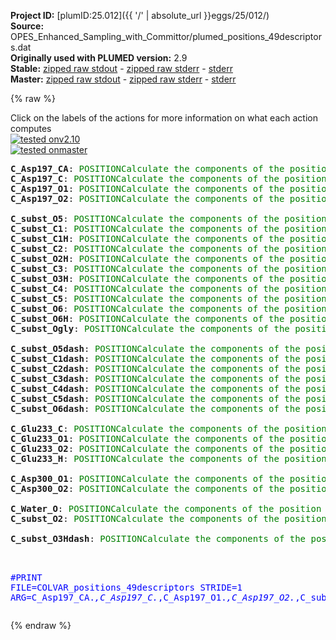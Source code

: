 **Project ID:** [plumID:25.012]({{ '/' | absolute_url }}eggs/25/012/)  
**Source:** OPES_Enhanced_Sampling_with_Committor/plumed_positions_49descriptors.dat  
**Originally used with PLUMED version:** 2.9  
**Stable:** [zipped raw stdout](plumed_positions_49descriptors.dat.plumed.stdout.txt.zip) - [zipped raw stderr](plumed_positions_49descriptors.dat.plumed.stderr.txt.zip) - [stderr](plumed_positions_49descriptors.dat.plumed.stderr)  
**Master:** [zipped raw stdout](plumed_positions_49descriptors.dat.plumed_master.stdout.txt.zip) - [zipped raw stderr](plumed_positions_49descriptors.dat.plumed_master.stderr.txt.zip) - [stderr](plumed_positions_49descriptors.dat.plumed_master.stderr)  

{% raw %}
<div class="plumedpreheader">
<div class="headerInfo" id="value_details_data/OPES_Enhanced_Sampling_with_Committor/plumed_positions_49descriptors.dat"> Click on the labels of the actions for more information on what each action computes </div>
<div class="containerBadge">
<div class="headerBadge"><a href="plumed_positions_49descriptors.dat.plumed.stderr"><img src="https://img.shields.io/badge/v2.10-passing-green.svg" alt="tested onv2.10" /></a></div>
<div class="headerBadge"><a href="plumed_positions_49descriptors.dat.plumed_master.stderr"><img src="https://img.shields.io/badge/master-passing-green.svg" alt="tested onmaster" /></a></div>
</div>
</div>
<pre class="plumedlisting">
<b name="data/OPES_Enhanced_Sampling_with_Committor/plumed_positions_49descriptors.datC_Asp197_CA" onclick='showPath("data/OPES_Enhanced_Sampling_with_Committor/plumed_positions_49descriptors.dat","data/OPES_Enhanced_Sampling_with_Committor/plumed_positions_49descriptors.datC_Asp197_CA","data/OPES_Enhanced_Sampling_with_Committor/plumed_positions_49descriptors.datC_Asp197_CA","brown")'>C_Asp197_CA</b>: <span class="plumedtooltip" style="color:green">POSITION<span class="right">Calculate the components of the position of an atom or atoms. <a href="https://www.plumed.org/doc-master/user-doc/html/POSITION" style="color:green">More details</a><i></i></span></span> <span class="plumedtooltip">ATOM<span class="right">the atom number<i></i></span></span>=3020 <span class="plumedtooltip">SCALED_COMPONENTS<span class="right"> calculate the a, b and c scaled components of the position separately and store them as label<i></i></span></span>     <span style="color:blue" class="comment"># 0</span>
<span style="display:none;" id="data/OPES_Enhanced_Sampling_with_Committor/plumed_positions_49descriptors.datC_Asp197_CA">The POSITION action with label <b>C_Asp197_CA</b> calculates the following quantities:<table  align="center" frame="void" width="95%" cellpadding="5%"><tr><td width="5%"><b> Quantity </b>  </td><td><b> Description </b> </td></tr><tr><td width="5%">C_Asp197_CA.x</td><td>the x-component of the atom position</td></tr><tr><td width="5%">C_Asp197_CA.y</td><td>the y-component of the atom position</td></tr><tr><td width="5%">C_Asp197_CA.z</td><td>the z-component of the atom position</td></tr><tr><td width="5%">C_Asp197_CA.a</td><td>the normalized projection on the first lattice vector of the atom position</td></tr><tr><td width="5%">C_Asp197_CA.b</td><td>the normalized projection on the second lattice vector of the atom position</td></tr><tr><td width="5%">C_Asp197_CA.c</td><td>the normalized projection on the third lattice vector of the atom position</td></tr></table></span><b name="data/OPES_Enhanced_Sampling_with_Committor/plumed_positions_49descriptors.datC_Asp197_C" onclick='showPath("data/OPES_Enhanced_Sampling_with_Committor/plumed_positions_49descriptors.dat","data/OPES_Enhanced_Sampling_with_Committor/plumed_positions_49descriptors.datC_Asp197_C","data/OPES_Enhanced_Sampling_with_Committor/plumed_positions_49descriptors.datC_Asp197_C","brown")'>C_Asp197_C</b>: <span class="plumedtooltip" style="color:green">POSITION<span class="right">Calculate the components of the position of an atom or atoms. <a href="https://www.plumed.org/doc-master/user-doc/html/POSITION" style="color:green">More details</a><i></i></span></span> <span class="plumedtooltip">ATOM<span class="right">the atom number<i></i></span></span>=3025 <span class="plumedtooltip">SCALED_COMPONENTS<span class="right"> calculate the a, b and c scaled components of the position separately and store them as label<i></i></span></span>      <span style="color:blue" class="comment"># 1</span>
<span style="display:none;" id="data/OPES_Enhanced_Sampling_with_Committor/plumed_positions_49descriptors.datC_Asp197_C">The POSITION action with label <b>C_Asp197_C</b> calculates the following quantities:<table  align="center" frame="void" width="95%" cellpadding="5%"><tr><td width="5%"><b> Quantity </b>  </td><td><b> Description </b> </td></tr><tr><td width="5%">C_Asp197_C.x</td><td>the x-component of the atom position</td></tr><tr><td width="5%">C_Asp197_C.y</td><td>the y-component of the atom position</td></tr><tr><td width="5%">C_Asp197_C.z</td><td>the z-component of the atom position</td></tr><tr><td width="5%">C_Asp197_C.a</td><td>the normalized projection on the first lattice vector of the atom position</td></tr><tr><td width="5%">C_Asp197_C.b</td><td>the normalized projection on the second lattice vector of the atom position</td></tr><tr><td width="5%">C_Asp197_C.c</td><td>the normalized projection on the third lattice vector of the atom position</td></tr></table></span><b name="data/OPES_Enhanced_Sampling_with_Committor/plumed_positions_49descriptors.datC_Asp197_O1" onclick='showPath("data/OPES_Enhanced_Sampling_with_Committor/plumed_positions_49descriptors.dat","data/OPES_Enhanced_Sampling_with_Committor/plumed_positions_49descriptors.datC_Asp197_O1","data/OPES_Enhanced_Sampling_with_Committor/plumed_positions_49descriptors.datC_Asp197_O1","brown")'>C_Asp197_O1</b>: <span class="plumedtooltip" style="color:green">POSITION<span class="right">Calculate the components of the position of an atom or atoms. <a href="https://www.plumed.org/doc-master/user-doc/html/POSITION" style="color:green">More details</a><i></i></span></span> <span class="plumedtooltip">ATOM<span class="right">the atom number<i></i></span></span>=3026 <span class="plumedtooltip">SCALED_COMPONENTS<span class="right"> calculate the a, b and c scaled components of the position separately and store them as label<i></i></span></span>     <span style="color:blue" class="comment"># 2</span>
<span style="display:none;" id="data/OPES_Enhanced_Sampling_with_Committor/plumed_positions_49descriptors.datC_Asp197_O1">The POSITION action with label <b>C_Asp197_O1</b> calculates the following quantities:<table  align="center" frame="void" width="95%" cellpadding="5%"><tr><td width="5%"><b> Quantity </b>  </td><td><b> Description </b> </td></tr><tr><td width="5%">C_Asp197_O1.x</td><td>the x-component of the atom position</td></tr><tr><td width="5%">C_Asp197_O1.y</td><td>the y-component of the atom position</td></tr><tr><td width="5%">C_Asp197_O1.z</td><td>the z-component of the atom position</td></tr><tr><td width="5%">C_Asp197_O1.a</td><td>the normalized projection on the first lattice vector of the atom position</td></tr><tr><td width="5%">C_Asp197_O1.b</td><td>the normalized projection on the second lattice vector of the atom position</td></tr><tr><td width="5%">C_Asp197_O1.c</td><td>the normalized projection on the third lattice vector of the atom position</td></tr></table></span><b name="data/OPES_Enhanced_Sampling_with_Committor/plumed_positions_49descriptors.datC_Asp197_O2" onclick='showPath("data/OPES_Enhanced_Sampling_with_Committor/plumed_positions_49descriptors.dat","data/OPES_Enhanced_Sampling_with_Committor/plumed_positions_49descriptors.datC_Asp197_O2","data/OPES_Enhanced_Sampling_with_Committor/plumed_positions_49descriptors.datC_Asp197_O2","brown")'>C_Asp197_O2</b>: <span class="plumedtooltip" style="color:green">POSITION<span class="right">Calculate the components of the position of an atom or atoms. <a href="https://www.plumed.org/doc-master/user-doc/html/POSITION" style="color:green">More details</a><i></i></span></span> <span class="plumedtooltip">ATOM<span class="right">the atom number<i></i></span></span>=3027 <span class="plumedtooltip">SCALED_COMPONENTS<span class="right"> calculate the a, b and c scaled components of the position separately and store them as label<i></i></span></span>     <span style="color:blue" class="comment"># 3</span>
<br/><span style="display:none;" id="data/OPES_Enhanced_Sampling_with_Committor/plumed_positions_49descriptors.datC_Asp197_O2">The POSITION action with label <b>C_Asp197_O2</b> calculates the following quantities:<table  align="center" frame="void" width="95%" cellpadding="5%"><tr><td width="5%"><b> Quantity </b>  </td><td><b> Description </b> </td></tr><tr><td width="5%">C_Asp197_O2.x</td><td>the x-component of the atom position</td></tr><tr><td width="5%">C_Asp197_O2.y</td><td>the y-component of the atom position</td></tr><tr><td width="5%">C_Asp197_O2.z</td><td>the z-component of the atom position</td></tr><tr><td width="5%">C_Asp197_O2.a</td><td>the normalized projection on the first lattice vector of the atom position</td></tr><tr><td width="5%">C_Asp197_O2.b</td><td>the normalized projection on the second lattice vector of the atom position</td></tr><tr><td width="5%">C_Asp197_O2.c</td><td>the normalized projection on the third lattice vector of the atom position</td></tr></table></span><b name="data/OPES_Enhanced_Sampling_with_Committor/plumed_positions_49descriptors.datC_subst_O5" onclick='showPath("data/OPES_Enhanced_Sampling_with_Committor/plumed_positions_49descriptors.dat","data/OPES_Enhanced_Sampling_with_Committor/plumed_positions_49descriptors.datC_subst_O5","data/OPES_Enhanced_Sampling_with_Committor/plumed_positions_49descriptors.datC_subst_O5","brown")'>C_subst_O5</b>: <span class="plumedtooltip" style="color:green">POSITION<span class="right">Calculate the components of the position of an atom or atoms. <a href="https://www.plumed.org/doc-master/user-doc/html/POSITION" style="color:green">More details</a><i></i></span></span> <span class="plumedtooltip">ATOM<span class="right">the atom number<i></i></span></span>=7719 <span class="plumedtooltip">SCALED_COMPONENTS<span class="right"> calculate the a, b and c scaled components of the position separately and store them as label<i></i></span></span>      <span style="color:blue" class="comment"># 4</span>
<span style="display:none;" id="data/OPES_Enhanced_Sampling_with_Committor/plumed_positions_49descriptors.datC_subst_O5">The POSITION action with label <b>C_subst_O5</b> calculates the following quantities:<table  align="center" frame="void" width="95%" cellpadding="5%"><tr><td width="5%"><b> Quantity </b>  </td><td><b> Description </b> </td></tr><tr><td width="5%">C_subst_O5.x</td><td>the x-component of the atom position</td></tr><tr><td width="5%">C_subst_O5.y</td><td>the y-component of the atom position</td></tr><tr><td width="5%">C_subst_O5.z</td><td>the z-component of the atom position</td></tr><tr><td width="5%">C_subst_O5.a</td><td>the normalized projection on the first lattice vector of the atom position</td></tr><tr><td width="5%">C_subst_O5.b</td><td>the normalized projection on the second lattice vector of the atom position</td></tr><tr><td width="5%">C_subst_O5.c</td><td>the normalized projection on the third lattice vector of the atom position</td></tr></table></span><b name="data/OPES_Enhanced_Sampling_with_Committor/plumed_positions_49descriptors.datC_subst_C1" onclick='showPath("data/OPES_Enhanced_Sampling_with_Committor/plumed_positions_49descriptors.dat","data/OPES_Enhanced_Sampling_with_Committor/plumed_positions_49descriptors.datC_subst_C1","data/OPES_Enhanced_Sampling_with_Committor/plumed_positions_49descriptors.datC_subst_C1","brown")'>C_subst_C1</b>: <span class="plumedtooltip" style="color:green">POSITION<span class="right">Calculate the components of the position of an atom or atoms. <a href="https://www.plumed.org/doc-master/user-doc/html/POSITION" style="color:green">More details</a><i></i></span></span> <span class="plumedtooltip">ATOM<span class="right">the atom number<i></i></span></span>=7700 <span class="plumedtooltip">SCALED_COMPONENTS<span class="right"> calculate the a, b and c scaled components of the position separately and store them as label<i></i></span></span>      <span style="color:blue" class="comment"># 5</span>
<span style="display:none;" id="data/OPES_Enhanced_Sampling_with_Committor/plumed_positions_49descriptors.datC_subst_C1">The POSITION action with label <b>C_subst_C1</b> calculates the following quantities:<table  align="center" frame="void" width="95%" cellpadding="5%"><tr><td width="5%"><b> Quantity </b>  </td><td><b> Description </b> </td></tr><tr><td width="5%">C_subst_C1.x</td><td>the x-component of the atom position</td></tr><tr><td width="5%">C_subst_C1.y</td><td>the y-component of the atom position</td></tr><tr><td width="5%">C_subst_C1.z</td><td>the z-component of the atom position</td></tr><tr><td width="5%">C_subst_C1.a</td><td>the normalized projection on the first lattice vector of the atom position</td></tr><tr><td width="5%">C_subst_C1.b</td><td>the normalized projection on the second lattice vector of the atom position</td></tr><tr><td width="5%">C_subst_C1.c</td><td>the normalized projection on the third lattice vector of the atom position</td></tr></table></span><b name="data/OPES_Enhanced_Sampling_with_Committor/plumed_positions_49descriptors.datC_subst_C1H" onclick='showPath("data/OPES_Enhanced_Sampling_with_Committor/plumed_positions_49descriptors.dat","data/OPES_Enhanced_Sampling_with_Committor/plumed_positions_49descriptors.datC_subst_C1H","data/OPES_Enhanced_Sampling_with_Committor/plumed_positions_49descriptors.datC_subst_C1H","brown")'>C_subst_C1H</b>: <span class="plumedtooltip" style="color:green">POSITION<span class="right">Calculate the components of the position of an atom or atoms. <a href="https://www.plumed.org/doc-master/user-doc/html/POSITION" style="color:green">More details</a><i></i></span></span> <span class="plumedtooltip">ATOM<span class="right">the atom number<i></i></span></span>=7701 <span class="plumedtooltip">SCALED_COMPONENTS<span class="right"> calculate the a, b and c scaled components of the position separately and store them as label<i></i></span></span>     <span style="color:blue" class="comment"># 6</span>
<span style="display:none;" id="data/OPES_Enhanced_Sampling_with_Committor/plumed_positions_49descriptors.datC_subst_C1H">The POSITION action with label <b>C_subst_C1H</b> calculates the following quantities:<table  align="center" frame="void" width="95%" cellpadding="5%"><tr><td width="5%"><b> Quantity </b>  </td><td><b> Description </b> </td></tr><tr><td width="5%">C_subst_C1H.x</td><td>the x-component of the atom position</td></tr><tr><td width="5%">C_subst_C1H.y</td><td>the y-component of the atom position</td></tr><tr><td width="5%">C_subst_C1H.z</td><td>the z-component of the atom position</td></tr><tr><td width="5%">C_subst_C1H.a</td><td>the normalized projection on the first lattice vector of the atom position</td></tr><tr><td width="5%">C_subst_C1H.b</td><td>the normalized projection on the second lattice vector of the atom position</td></tr><tr><td width="5%">C_subst_C1H.c</td><td>the normalized projection on the third lattice vector of the atom position</td></tr></table></span><b name="data/OPES_Enhanced_Sampling_with_Committor/plumed_positions_49descriptors.datC_subst_C2" onclick='showPath("data/OPES_Enhanced_Sampling_with_Committor/plumed_positions_49descriptors.dat","data/OPES_Enhanced_Sampling_with_Committor/plumed_positions_49descriptors.datC_subst_C2","data/OPES_Enhanced_Sampling_with_Committor/plumed_positions_49descriptors.datC_subst_C2","brown")'>C_subst_C2</b>: <span class="plumedtooltip" style="color:green">POSITION<span class="right">Calculate the components of the position of an atom or atoms. <a href="https://www.plumed.org/doc-master/user-doc/html/POSITION" style="color:green">More details</a><i></i></span></span> <span class="plumedtooltip">ATOM<span class="right">the atom number<i></i></span></span>=7702 <span class="plumedtooltip">SCALED_COMPONENTS<span class="right"> calculate the a, b and c scaled components of the position separately and store them as label<i></i></span></span>      <span style="color:blue" class="comment"># 7</span>
<span style="display:none;" id="data/OPES_Enhanced_Sampling_with_Committor/plumed_positions_49descriptors.datC_subst_C2">The POSITION action with label <b>C_subst_C2</b> calculates the following quantities:<table  align="center" frame="void" width="95%" cellpadding="5%"><tr><td width="5%"><b> Quantity </b>  </td><td><b> Description </b> </td></tr><tr><td width="5%">C_subst_C2.x</td><td>the x-component of the atom position</td></tr><tr><td width="5%">C_subst_C2.y</td><td>the y-component of the atom position</td></tr><tr><td width="5%">C_subst_C2.z</td><td>the z-component of the atom position</td></tr><tr><td width="5%">C_subst_C2.a</td><td>the normalized projection on the first lattice vector of the atom position</td></tr><tr><td width="5%">C_subst_C2.b</td><td>the normalized projection on the second lattice vector of the atom position</td></tr><tr><td width="5%">C_subst_C2.c</td><td>the normalized projection on the third lattice vector of the atom position</td></tr></table></span><b name="data/OPES_Enhanced_Sampling_with_Committor/plumed_positions_49descriptors.datC_subst_O2H" onclick='showPath("data/OPES_Enhanced_Sampling_with_Committor/plumed_positions_49descriptors.dat","data/OPES_Enhanced_Sampling_with_Committor/plumed_positions_49descriptors.datC_subst_O2H","data/OPES_Enhanced_Sampling_with_Committor/plumed_positions_49descriptors.datC_subst_O2H","brown")'>C_subst_O2H</b>: <span class="plumedtooltip" style="color:green">POSITION<span class="right">Calculate the components of the position of an atom or atoms. <a href="https://www.plumed.org/doc-master/user-doc/html/POSITION" style="color:green">More details</a><i></i></span></span> <span class="plumedtooltip">ATOM<span class="right">the atom number<i></i></span></span>=7705 <span class="plumedtooltip">SCALED_COMPONENTS<span class="right"> calculate the a, b and c scaled components of the position separately and store them as label<i></i></span></span>     <span style="color:blue" class="comment"># 8</span>
<span style="display:none;" id="data/OPES_Enhanced_Sampling_with_Committor/plumed_positions_49descriptors.datC_subst_O2H">The POSITION action with label <b>C_subst_O2H</b> calculates the following quantities:<table  align="center" frame="void" width="95%" cellpadding="5%"><tr><td width="5%"><b> Quantity </b>  </td><td><b> Description </b> </td></tr><tr><td width="5%">C_subst_O2H.x</td><td>the x-component of the atom position</td></tr><tr><td width="5%">C_subst_O2H.y</td><td>the y-component of the atom position</td></tr><tr><td width="5%">C_subst_O2H.z</td><td>the z-component of the atom position</td></tr><tr><td width="5%">C_subst_O2H.a</td><td>the normalized projection on the first lattice vector of the atom position</td></tr><tr><td width="5%">C_subst_O2H.b</td><td>the normalized projection on the second lattice vector of the atom position</td></tr><tr><td width="5%">C_subst_O2H.c</td><td>the normalized projection on the third lattice vector of the atom position</td></tr></table></span><b name="data/OPES_Enhanced_Sampling_with_Committor/plumed_positions_49descriptors.datC_subst_C3" onclick='showPath("data/OPES_Enhanced_Sampling_with_Committor/plumed_positions_49descriptors.dat","data/OPES_Enhanced_Sampling_with_Committor/plumed_positions_49descriptors.datC_subst_C3","data/OPES_Enhanced_Sampling_with_Committor/plumed_positions_49descriptors.datC_subst_C3","brown")'>C_subst_C3</b>: <span class="plumedtooltip" style="color:green">POSITION<span class="right">Calculate the components of the position of an atom or atoms. <a href="https://www.plumed.org/doc-master/user-doc/html/POSITION" style="color:green">More details</a><i></i></span></span> <span class="plumedtooltip">ATOM<span class="right">the atom number<i></i></span></span>=7706 <span class="plumedtooltip">SCALED_COMPONENTS<span class="right"> calculate the a, b and c scaled components of the position separately and store them as label<i></i></span></span>      <span style="color:blue" class="comment"># 9</span>
<span style="display:none;" id="data/OPES_Enhanced_Sampling_with_Committor/plumed_positions_49descriptors.datC_subst_C3">The POSITION action with label <b>C_subst_C3</b> calculates the following quantities:<table  align="center" frame="void" width="95%" cellpadding="5%"><tr><td width="5%"><b> Quantity </b>  </td><td><b> Description </b> </td></tr><tr><td width="5%">C_subst_C3.x</td><td>the x-component of the atom position</td></tr><tr><td width="5%">C_subst_C3.y</td><td>the y-component of the atom position</td></tr><tr><td width="5%">C_subst_C3.z</td><td>the z-component of the atom position</td></tr><tr><td width="5%">C_subst_C3.a</td><td>the normalized projection on the first lattice vector of the atom position</td></tr><tr><td width="5%">C_subst_C3.b</td><td>the normalized projection on the second lattice vector of the atom position</td></tr><tr><td width="5%">C_subst_C3.c</td><td>the normalized projection on the third lattice vector of the atom position</td></tr></table></span><b name="data/OPES_Enhanced_Sampling_with_Committor/plumed_positions_49descriptors.datC_subst_O3H" onclick='showPath("data/OPES_Enhanced_Sampling_with_Committor/plumed_positions_49descriptors.dat","data/OPES_Enhanced_Sampling_with_Committor/plumed_positions_49descriptors.datC_subst_O3H","data/OPES_Enhanced_Sampling_with_Committor/plumed_positions_49descriptors.datC_subst_O3H","brown")'>C_subst_O3H</b>: <span class="plumedtooltip" style="color:green">POSITION<span class="right">Calculate the components of the position of an atom or atoms. <a href="https://www.plumed.org/doc-master/user-doc/html/POSITION" style="color:green">More details</a><i></i></span></span> <span class="plumedtooltip">ATOM<span class="right">the atom number<i></i></span></span>=7709 <span class="plumedtooltip">SCALED_COMPONENTS<span class="right"> calculate the a, b and c scaled components of the position separately and store them as label<i></i></span></span>     <span style="color:blue" class="comment"># 10</span>
<span style="display:none;" id="data/OPES_Enhanced_Sampling_with_Committor/plumed_positions_49descriptors.datC_subst_O3H">The POSITION action with label <b>C_subst_O3H</b> calculates the following quantities:<table  align="center" frame="void" width="95%" cellpadding="5%"><tr><td width="5%"><b> Quantity </b>  </td><td><b> Description </b> </td></tr><tr><td width="5%">C_subst_O3H.x</td><td>the x-component of the atom position</td></tr><tr><td width="5%">C_subst_O3H.y</td><td>the y-component of the atom position</td></tr><tr><td width="5%">C_subst_O3H.z</td><td>the z-component of the atom position</td></tr><tr><td width="5%">C_subst_O3H.a</td><td>the normalized projection on the first lattice vector of the atom position</td></tr><tr><td width="5%">C_subst_O3H.b</td><td>the normalized projection on the second lattice vector of the atom position</td></tr><tr><td width="5%">C_subst_O3H.c</td><td>the normalized projection on the third lattice vector of the atom position</td></tr></table></span><b name="data/OPES_Enhanced_Sampling_with_Committor/plumed_positions_49descriptors.datC_subst_C4" onclick='showPath("data/OPES_Enhanced_Sampling_with_Committor/plumed_positions_49descriptors.dat","data/OPES_Enhanced_Sampling_with_Committor/plumed_positions_49descriptors.datC_subst_C4","data/OPES_Enhanced_Sampling_with_Committor/plumed_positions_49descriptors.datC_subst_C4","brown")'>C_subst_C4</b>: <span class="plumedtooltip" style="color:green">POSITION<span class="right">Calculate the components of the position of an atom or atoms. <a href="https://www.plumed.org/doc-master/user-doc/html/POSITION" style="color:green">More details</a><i></i></span></span> <span class="plumedtooltip">ATOM<span class="right">the atom number<i></i></span></span>=7710 <span class="plumedtooltip">SCALED_COMPONENTS<span class="right"> calculate the a, b and c scaled components of the position separately and store them as label<i></i></span></span>      <span style="color:blue" class="comment"># 11</span>
<span style="display:none;" id="data/OPES_Enhanced_Sampling_with_Committor/plumed_positions_49descriptors.datC_subst_C4">The POSITION action with label <b>C_subst_C4</b> calculates the following quantities:<table  align="center" frame="void" width="95%" cellpadding="5%"><tr><td width="5%"><b> Quantity </b>  </td><td><b> Description </b> </td></tr><tr><td width="5%">C_subst_C4.x</td><td>the x-component of the atom position</td></tr><tr><td width="5%">C_subst_C4.y</td><td>the y-component of the atom position</td></tr><tr><td width="5%">C_subst_C4.z</td><td>the z-component of the atom position</td></tr><tr><td width="5%">C_subst_C4.a</td><td>the normalized projection on the first lattice vector of the atom position</td></tr><tr><td width="5%">C_subst_C4.b</td><td>the normalized projection on the second lattice vector of the atom position</td></tr><tr><td width="5%">C_subst_C4.c</td><td>the normalized projection on the third lattice vector of the atom position</td></tr></table></span><b name="data/OPES_Enhanced_Sampling_with_Committor/plumed_positions_49descriptors.datC_subst_C5" onclick='showPath("data/OPES_Enhanced_Sampling_with_Committor/plumed_positions_49descriptors.dat","data/OPES_Enhanced_Sampling_with_Committor/plumed_positions_49descriptors.datC_subst_C5","data/OPES_Enhanced_Sampling_with_Committor/plumed_positions_49descriptors.datC_subst_C5","brown")'>C_subst_C5</b>: <span class="plumedtooltip" style="color:green">POSITION<span class="right">Calculate the components of the position of an atom or atoms. <a href="https://www.plumed.org/doc-master/user-doc/html/POSITION" style="color:green">More details</a><i></i></span></span> <span class="plumedtooltip">ATOM<span class="right">the atom number<i></i></span></span>=7712 <span class="plumedtooltip">SCALED_COMPONENTS<span class="right"> calculate the a, b and c scaled components of the position separately and store them as label<i></i></span></span>      <span style="color:blue" class="comment"># 12</span>
<span style="display:none;" id="data/OPES_Enhanced_Sampling_with_Committor/plumed_positions_49descriptors.datC_subst_C5">The POSITION action with label <b>C_subst_C5</b> calculates the following quantities:<table  align="center" frame="void" width="95%" cellpadding="5%"><tr><td width="5%"><b> Quantity </b>  </td><td><b> Description </b> </td></tr><tr><td width="5%">C_subst_C5.x</td><td>the x-component of the atom position</td></tr><tr><td width="5%">C_subst_C5.y</td><td>the y-component of the atom position</td></tr><tr><td width="5%">C_subst_C5.z</td><td>the z-component of the atom position</td></tr><tr><td width="5%">C_subst_C5.a</td><td>the normalized projection on the first lattice vector of the atom position</td></tr><tr><td width="5%">C_subst_C5.b</td><td>the normalized projection on the second lattice vector of the atom position</td></tr><tr><td width="5%">C_subst_C5.c</td><td>the normalized projection on the third lattice vector of the atom position</td></tr></table></span><b name="data/OPES_Enhanced_Sampling_with_Committor/plumed_positions_49descriptors.datC_subst_O6" onclick='showPath("data/OPES_Enhanced_Sampling_with_Committor/plumed_positions_49descriptors.dat","data/OPES_Enhanced_Sampling_with_Committor/plumed_positions_49descriptors.datC_subst_O6","data/OPES_Enhanced_Sampling_with_Committor/plumed_positions_49descriptors.datC_subst_O6","brown")'>C_subst_O6</b>: <span class="plumedtooltip" style="color:green">POSITION<span class="right">Calculate the components of the position of an atom or atoms. <a href="https://www.plumed.org/doc-master/user-doc/html/POSITION" style="color:green">More details</a><i></i></span></span> <span class="plumedtooltip">ATOM<span class="right">the atom number<i></i></span></span>=7717 <span class="plumedtooltip">SCALED_COMPONENTS<span class="right"> calculate the a, b and c scaled components of the position separately and store them as label<i></i></span></span>      <span style="color:blue" class="comment"># 13</span>
<span style="display:none;" id="data/OPES_Enhanced_Sampling_with_Committor/plumed_positions_49descriptors.datC_subst_O6">The POSITION action with label <b>C_subst_O6</b> calculates the following quantities:<table  align="center" frame="void" width="95%" cellpadding="5%"><tr><td width="5%"><b> Quantity </b>  </td><td><b> Description </b> </td></tr><tr><td width="5%">C_subst_O6.x</td><td>the x-component of the atom position</td></tr><tr><td width="5%">C_subst_O6.y</td><td>the y-component of the atom position</td></tr><tr><td width="5%">C_subst_O6.z</td><td>the z-component of the atom position</td></tr><tr><td width="5%">C_subst_O6.a</td><td>the normalized projection on the first lattice vector of the atom position</td></tr><tr><td width="5%">C_subst_O6.b</td><td>the normalized projection on the second lattice vector of the atom position</td></tr><tr><td width="5%">C_subst_O6.c</td><td>the normalized projection on the third lattice vector of the atom position</td></tr></table></span><b name="data/OPES_Enhanced_Sampling_with_Committor/plumed_positions_49descriptors.datC_subst_O6H" onclick='showPath("data/OPES_Enhanced_Sampling_with_Committor/plumed_positions_49descriptors.dat","data/OPES_Enhanced_Sampling_with_Committor/plumed_positions_49descriptors.datC_subst_O6H","data/OPES_Enhanced_Sampling_with_Committor/plumed_positions_49descriptors.datC_subst_O6H","brown")'>C_subst_O6H</b>: <span class="plumedtooltip" style="color:green">POSITION<span class="right">Calculate the components of the position of an atom or atoms. <a href="https://www.plumed.org/doc-master/user-doc/html/POSITION" style="color:green">More details</a><i></i></span></span> <span class="plumedtooltip">ATOM<span class="right">the atom number<i></i></span></span>=7718 <span class="plumedtooltip">SCALED_COMPONENTS<span class="right"> calculate the a, b and c scaled components of the position separately and store them as label<i></i></span></span>     <span style="color:blue" class="comment"># 14</span>
<span style="display:none;" id="data/OPES_Enhanced_Sampling_with_Committor/plumed_positions_49descriptors.datC_subst_O6H">The POSITION action with label <b>C_subst_O6H</b> calculates the following quantities:<table  align="center" frame="void" width="95%" cellpadding="5%"><tr><td width="5%"><b> Quantity </b>  </td><td><b> Description </b> </td></tr><tr><td width="5%">C_subst_O6H.x</td><td>the x-component of the atom position</td></tr><tr><td width="5%">C_subst_O6H.y</td><td>the y-component of the atom position</td></tr><tr><td width="5%">C_subst_O6H.z</td><td>the z-component of the atom position</td></tr><tr><td width="5%">C_subst_O6H.a</td><td>the normalized projection on the first lattice vector of the atom position</td></tr><tr><td width="5%">C_subst_O6H.b</td><td>the normalized projection on the second lattice vector of the atom position</td></tr><tr><td width="5%">C_subst_O6H.c</td><td>the normalized projection on the third lattice vector of the atom position</td></tr></table></span><b name="data/OPES_Enhanced_Sampling_with_Committor/plumed_positions_49descriptors.datC_subst_Ogly" onclick='showPath("data/OPES_Enhanced_Sampling_with_Committor/plumed_positions_49descriptors.dat","data/OPES_Enhanced_Sampling_with_Committor/plumed_positions_49descriptors.datC_subst_Ogly","data/OPES_Enhanced_Sampling_with_Committor/plumed_positions_49descriptors.datC_subst_Ogly","brown")'>C_subst_Ogly</b>: <span class="plumedtooltip" style="color:green">POSITION<span class="right">Calculate the components of the position of an atom or atoms. <a href="https://www.plumed.org/doc-master/user-doc/html/POSITION" style="color:green">More details</a><i></i></span></span> <span class="plumedtooltip">ATOM<span class="right">the atom number<i></i></span></span>=7699 <span class="plumedtooltip">SCALED_COMPONENTS<span class="right"> calculate the a, b and c scaled components of the position separately and store them as label<i></i></span></span>    <span style="color:blue" class="comment"># 15</span>
<br/><span style="display:none;" id="data/OPES_Enhanced_Sampling_with_Committor/plumed_positions_49descriptors.datC_subst_Ogly">The POSITION action with label <b>C_subst_Ogly</b> calculates the following quantities:<table  align="center" frame="void" width="95%" cellpadding="5%"><tr><td width="5%"><b> Quantity </b>  </td><td><b> Description </b> </td></tr><tr><td width="5%">C_subst_Ogly.x</td><td>the x-component of the atom position</td></tr><tr><td width="5%">C_subst_Ogly.y</td><td>the y-component of the atom position</td></tr><tr><td width="5%">C_subst_Ogly.z</td><td>the z-component of the atom position</td></tr><tr><td width="5%">C_subst_Ogly.a</td><td>the normalized projection on the first lattice vector of the atom position</td></tr><tr><td width="5%">C_subst_Ogly.b</td><td>the normalized projection on the second lattice vector of the atom position</td></tr><tr><td width="5%">C_subst_Ogly.c</td><td>the normalized projection on the third lattice vector of the atom position</td></tr></table></span><b name="data/OPES_Enhanced_Sampling_with_Committor/plumed_positions_49descriptors.datC_subst_O5dash" onclick='showPath("data/OPES_Enhanced_Sampling_with_Committor/plumed_positions_49descriptors.dat","data/OPES_Enhanced_Sampling_with_Committor/plumed_positions_49descriptors.datC_subst_O5dash","data/OPES_Enhanced_Sampling_with_Committor/plumed_positions_49descriptors.datC_subst_O5dash","brown")'>C_subst_O5dash</b>: <span class="plumedtooltip" style="color:green">POSITION<span class="right">Calculate the components of the position of an atom or atoms. <a href="https://www.plumed.org/doc-master/user-doc/html/POSITION" style="color:green">More details</a><i></i></span></span> <span class="plumedtooltip">ATOM<span class="right">the atom number<i></i></span></span>=7698 <span class="plumedtooltip">SCALED_COMPONENTS<span class="right"> calculate the a, b and c scaled components of the position separately and store them as label<i></i></span></span>  <span style="color:blue" class="comment"># 16</span>
<span style="display:none;" id="data/OPES_Enhanced_Sampling_with_Committor/plumed_positions_49descriptors.datC_subst_O5dash">The POSITION action with label <b>C_subst_O5dash</b> calculates the following quantities:<table  align="center" frame="void" width="95%" cellpadding="5%"><tr><td width="5%"><b> Quantity </b>  </td><td><b> Description </b> </td></tr><tr><td width="5%">C_subst_O5dash.x</td><td>the x-component of the atom position</td></tr><tr><td width="5%">C_subst_O5dash.y</td><td>the y-component of the atom position</td></tr><tr><td width="5%">C_subst_O5dash.z</td><td>the z-component of the atom position</td></tr><tr><td width="5%">C_subst_O5dash.a</td><td>the normalized projection on the first lattice vector of the atom position</td></tr><tr><td width="5%">C_subst_O5dash.b</td><td>the normalized projection on the second lattice vector of the atom position</td></tr><tr><td width="5%">C_subst_O5dash.c</td><td>the normalized projection on the third lattice vector of the atom position</td></tr></table></span><b name="data/OPES_Enhanced_Sampling_with_Committor/plumed_positions_49descriptors.datC_subst_C1dash" onclick='showPath("data/OPES_Enhanced_Sampling_with_Committor/plumed_positions_49descriptors.dat","data/OPES_Enhanced_Sampling_with_Committor/plumed_positions_49descriptors.datC_subst_C1dash","data/OPES_Enhanced_Sampling_with_Committor/plumed_positions_49descriptors.datC_subst_C1dash","brown")'>C_subst_C1dash</b>: <span class="plumedtooltip" style="color:green">POSITION<span class="right">Calculate the components of the position of an atom or atoms. <a href="https://www.plumed.org/doc-master/user-doc/html/POSITION" style="color:green">More details</a><i></i></span></span> <span class="plumedtooltip">ATOM<span class="right">the atom number<i></i></span></span>=7679 <span class="plumedtooltip">SCALED_COMPONENTS<span class="right"> calculate the a, b and c scaled components of the position separately and store them as label<i></i></span></span>  <span style="color:blue" class="comment"># 17</span>
<span style="display:none;" id="data/OPES_Enhanced_Sampling_with_Committor/plumed_positions_49descriptors.datC_subst_C1dash">The POSITION action with label <b>C_subst_C1dash</b> calculates the following quantities:<table  align="center" frame="void" width="95%" cellpadding="5%"><tr><td width="5%"><b> Quantity </b>  </td><td><b> Description </b> </td></tr><tr><td width="5%">C_subst_C1dash.x</td><td>the x-component of the atom position</td></tr><tr><td width="5%">C_subst_C1dash.y</td><td>the y-component of the atom position</td></tr><tr><td width="5%">C_subst_C1dash.z</td><td>the z-component of the atom position</td></tr><tr><td width="5%">C_subst_C1dash.a</td><td>the normalized projection on the first lattice vector of the atom position</td></tr><tr><td width="5%">C_subst_C1dash.b</td><td>the normalized projection on the second lattice vector of the atom position</td></tr><tr><td width="5%">C_subst_C1dash.c</td><td>the normalized projection on the third lattice vector of the atom position</td></tr></table></span><b name="data/OPES_Enhanced_Sampling_with_Committor/plumed_positions_49descriptors.datC_subst_C2dash" onclick='showPath("data/OPES_Enhanced_Sampling_with_Committor/plumed_positions_49descriptors.dat","data/OPES_Enhanced_Sampling_with_Committor/plumed_positions_49descriptors.datC_subst_C2dash","data/OPES_Enhanced_Sampling_with_Committor/plumed_positions_49descriptors.datC_subst_C2dash","brown")'>C_subst_C2dash</b>: <span class="plumedtooltip" style="color:green">POSITION<span class="right">Calculate the components of the position of an atom or atoms. <a href="https://www.plumed.org/doc-master/user-doc/html/POSITION" style="color:green">More details</a><i></i></span></span> <span class="plumedtooltip">ATOM<span class="right">the atom number<i></i></span></span>=7681 <span class="plumedtooltip">SCALED_COMPONENTS<span class="right"> calculate the a, b and c scaled components of the position separately and store them as label<i></i></span></span>  <span style="color:blue" class="comment"># 18</span>
<span style="display:none;" id="data/OPES_Enhanced_Sampling_with_Committor/plumed_positions_49descriptors.datC_subst_C2dash">The POSITION action with label <b>C_subst_C2dash</b> calculates the following quantities:<table  align="center" frame="void" width="95%" cellpadding="5%"><tr><td width="5%"><b> Quantity </b>  </td><td><b> Description </b> </td></tr><tr><td width="5%">C_subst_C2dash.x</td><td>the x-component of the atom position</td></tr><tr><td width="5%">C_subst_C2dash.y</td><td>the y-component of the atom position</td></tr><tr><td width="5%">C_subst_C2dash.z</td><td>the z-component of the atom position</td></tr><tr><td width="5%">C_subst_C2dash.a</td><td>the normalized projection on the first lattice vector of the atom position</td></tr><tr><td width="5%">C_subst_C2dash.b</td><td>the normalized projection on the second lattice vector of the atom position</td></tr><tr><td width="5%">C_subst_C2dash.c</td><td>the normalized projection on the third lattice vector of the atom position</td></tr></table></span><b name="data/OPES_Enhanced_Sampling_with_Committor/plumed_positions_49descriptors.datC_subst_C3dash" onclick='showPath("data/OPES_Enhanced_Sampling_with_Committor/plumed_positions_49descriptors.dat","data/OPES_Enhanced_Sampling_with_Committor/plumed_positions_49descriptors.datC_subst_C3dash","data/OPES_Enhanced_Sampling_with_Committor/plumed_positions_49descriptors.datC_subst_C3dash","brown")'>C_subst_C3dash</b>: <span class="plumedtooltip" style="color:green">POSITION<span class="right">Calculate the components of the position of an atom or atoms. <a href="https://www.plumed.org/doc-master/user-doc/html/POSITION" style="color:green">More details</a><i></i></span></span> <span class="plumedtooltip">ATOM<span class="right">the atom number<i></i></span></span>=7685 <span class="plumedtooltip">SCALED_COMPONENTS<span class="right"> calculate the a, b and c scaled components of the position separately and store them as label<i></i></span></span>  <span style="color:blue" class="comment"># 19</span>
<span style="display:none;" id="data/OPES_Enhanced_Sampling_with_Committor/plumed_positions_49descriptors.datC_subst_C3dash">The POSITION action with label <b>C_subst_C3dash</b> calculates the following quantities:<table  align="center" frame="void" width="95%" cellpadding="5%"><tr><td width="5%"><b> Quantity </b>  </td><td><b> Description </b> </td></tr><tr><td width="5%">C_subst_C3dash.x</td><td>the x-component of the atom position</td></tr><tr><td width="5%">C_subst_C3dash.y</td><td>the y-component of the atom position</td></tr><tr><td width="5%">C_subst_C3dash.z</td><td>the z-component of the atom position</td></tr><tr><td width="5%">C_subst_C3dash.a</td><td>the normalized projection on the first lattice vector of the atom position</td></tr><tr><td width="5%">C_subst_C3dash.b</td><td>the normalized projection on the second lattice vector of the atom position</td></tr><tr><td width="5%">C_subst_C3dash.c</td><td>the normalized projection on the third lattice vector of the atom position</td></tr></table></span><b name="data/OPES_Enhanced_Sampling_with_Committor/plumed_positions_49descriptors.datC_subst_C4dash" onclick='showPath("data/OPES_Enhanced_Sampling_with_Committor/plumed_positions_49descriptors.dat","data/OPES_Enhanced_Sampling_with_Committor/plumed_positions_49descriptors.datC_subst_C4dash","data/OPES_Enhanced_Sampling_with_Committor/plumed_positions_49descriptors.datC_subst_C4dash","brown")'>C_subst_C4dash</b>: <span class="plumedtooltip" style="color:green">POSITION<span class="right">Calculate the components of the position of an atom or atoms. <a href="https://www.plumed.org/doc-master/user-doc/html/POSITION" style="color:green">More details</a><i></i></span></span> <span class="plumedtooltip">ATOM<span class="right">the atom number<i></i></span></span>=7689 <span class="plumedtooltip">SCALED_COMPONENTS<span class="right"> calculate the a, b and c scaled components of the position separately and store them as label<i></i></span></span>  <span style="color:blue" class="comment"># 20</span>
<span style="display:none;" id="data/OPES_Enhanced_Sampling_with_Committor/plumed_positions_49descriptors.datC_subst_C4dash">The POSITION action with label <b>C_subst_C4dash</b> calculates the following quantities:<table  align="center" frame="void" width="95%" cellpadding="5%"><tr><td width="5%"><b> Quantity </b>  </td><td><b> Description </b> </td></tr><tr><td width="5%">C_subst_C4dash.x</td><td>the x-component of the atom position</td></tr><tr><td width="5%">C_subst_C4dash.y</td><td>the y-component of the atom position</td></tr><tr><td width="5%">C_subst_C4dash.z</td><td>the z-component of the atom position</td></tr><tr><td width="5%">C_subst_C4dash.a</td><td>the normalized projection on the first lattice vector of the atom position</td></tr><tr><td width="5%">C_subst_C4dash.b</td><td>the normalized projection on the second lattice vector of the atom position</td></tr><tr><td width="5%">C_subst_C4dash.c</td><td>the normalized projection on the third lattice vector of the atom position</td></tr></table></span><b name="data/OPES_Enhanced_Sampling_with_Committor/plumed_positions_49descriptors.datC_subst_C5dash" onclick='showPath("data/OPES_Enhanced_Sampling_with_Committor/plumed_positions_49descriptors.dat","data/OPES_Enhanced_Sampling_with_Committor/plumed_positions_49descriptors.datC_subst_C5dash","data/OPES_Enhanced_Sampling_with_Committor/plumed_positions_49descriptors.datC_subst_C5dash","brown")'>C_subst_C5dash</b>: <span class="plumedtooltip" style="color:green">POSITION<span class="right">Calculate the components of the position of an atom or atoms. <a href="https://www.plumed.org/doc-master/user-doc/html/POSITION" style="color:green">More details</a><i></i></span></span> <span class="plumedtooltip">ATOM<span class="right">the atom number<i></i></span></span>=7691 <span class="plumedtooltip">SCALED_COMPONENTS<span class="right"> calculate the a, b and c scaled components of the position separately and store them as label<i></i></span></span>  <span style="color:blue" class="comment"># 21</span>
<span style="display:none;" id="data/OPES_Enhanced_Sampling_with_Committor/plumed_positions_49descriptors.datC_subst_C5dash">The POSITION action with label <b>C_subst_C5dash</b> calculates the following quantities:<table  align="center" frame="void" width="95%" cellpadding="5%"><tr><td width="5%"><b> Quantity </b>  </td><td><b> Description </b> </td></tr><tr><td width="5%">C_subst_C5dash.x</td><td>the x-component of the atom position</td></tr><tr><td width="5%">C_subst_C5dash.y</td><td>the y-component of the atom position</td></tr><tr><td width="5%">C_subst_C5dash.z</td><td>the z-component of the atom position</td></tr><tr><td width="5%">C_subst_C5dash.a</td><td>the normalized projection on the first lattice vector of the atom position</td></tr><tr><td width="5%">C_subst_C5dash.b</td><td>the normalized projection on the second lattice vector of the atom position</td></tr><tr><td width="5%">C_subst_C5dash.c</td><td>the normalized projection on the third lattice vector of the atom position</td></tr></table></span><b name="data/OPES_Enhanced_Sampling_with_Committor/plumed_positions_49descriptors.datC_subst_O6dash" onclick='showPath("data/OPES_Enhanced_Sampling_with_Committor/plumed_positions_49descriptors.dat","data/OPES_Enhanced_Sampling_with_Committor/plumed_positions_49descriptors.datC_subst_O6dash","data/OPES_Enhanced_Sampling_with_Committor/plumed_positions_49descriptors.datC_subst_O6dash","brown")'>C_subst_O6dash</b>: <span class="plumedtooltip" style="color:green">POSITION<span class="right">Calculate the components of the position of an atom or atoms. <a href="https://www.plumed.org/doc-master/user-doc/html/POSITION" style="color:green">More details</a><i></i></span></span> <span class="plumedtooltip">ATOM<span class="right">the atom number<i></i></span></span>=7696 <span class="plumedtooltip">SCALED_COMPONENTS<span class="right"> calculate the a, b and c scaled components of the position separately and store them as label<i></i></span></span>  <span style="color:blue" class="comment"># 22</span>
<br/><span style="display:none;" id="data/OPES_Enhanced_Sampling_with_Committor/plumed_positions_49descriptors.datC_subst_O6dash">The POSITION action with label <b>C_subst_O6dash</b> calculates the following quantities:<table  align="center" frame="void" width="95%" cellpadding="5%"><tr><td width="5%"><b> Quantity </b>  </td><td><b> Description </b> </td></tr><tr><td width="5%">C_subst_O6dash.x</td><td>the x-component of the atom position</td></tr><tr><td width="5%">C_subst_O6dash.y</td><td>the y-component of the atom position</td></tr><tr><td width="5%">C_subst_O6dash.z</td><td>the z-component of the atom position</td></tr><tr><td width="5%">C_subst_O6dash.a</td><td>the normalized projection on the first lattice vector of the atom position</td></tr><tr><td width="5%">C_subst_O6dash.b</td><td>the normalized projection on the second lattice vector of the atom position</td></tr><tr><td width="5%">C_subst_O6dash.c</td><td>the normalized projection on the third lattice vector of the atom position</td></tr></table></span><b name="data/OPES_Enhanced_Sampling_with_Committor/plumed_positions_49descriptors.datC_Glu233_C" onclick='showPath("data/OPES_Enhanced_Sampling_with_Committor/plumed_positions_49descriptors.dat","data/OPES_Enhanced_Sampling_with_Committor/plumed_positions_49descriptors.datC_Glu233_C","data/OPES_Enhanced_Sampling_with_Committor/plumed_positions_49descriptors.datC_Glu233_C","brown")'>C_Glu233_C</b>: <span class="plumedtooltip" style="color:green">POSITION<span class="right">Calculate the components of the position of an atom or atoms. <a href="https://www.plumed.org/doc-master/user-doc/html/POSITION" style="color:green">More details</a><i></i></span></span> <span class="plumedtooltip">ATOM<span class="right">the atom number<i></i></span></span>=3604 <span class="plumedtooltip">SCALED_COMPONENTS<span class="right"> calculate the a, b and c scaled components of the position separately and store them as label<i></i></span></span>      <span style="color:blue" class="comment"># 23</span>
<span style="display:none;" id="data/OPES_Enhanced_Sampling_with_Committor/plumed_positions_49descriptors.datC_Glu233_C">The POSITION action with label <b>C_Glu233_C</b> calculates the following quantities:<table  align="center" frame="void" width="95%" cellpadding="5%"><tr><td width="5%"><b> Quantity </b>  </td><td><b> Description </b> </td></tr><tr><td width="5%">C_Glu233_C.x</td><td>the x-component of the atom position</td></tr><tr><td width="5%">C_Glu233_C.y</td><td>the y-component of the atom position</td></tr><tr><td width="5%">C_Glu233_C.z</td><td>the z-component of the atom position</td></tr><tr><td width="5%">C_Glu233_C.a</td><td>the normalized projection on the first lattice vector of the atom position</td></tr><tr><td width="5%">C_Glu233_C.b</td><td>the normalized projection on the second lattice vector of the atom position</td></tr><tr><td width="5%">C_Glu233_C.c</td><td>the normalized projection on the third lattice vector of the atom position</td></tr></table></span><b name="data/OPES_Enhanced_Sampling_with_Committor/plumed_positions_49descriptors.datC_Glu233_O1" onclick='showPath("data/OPES_Enhanced_Sampling_with_Committor/plumed_positions_49descriptors.dat","data/OPES_Enhanced_Sampling_with_Committor/plumed_positions_49descriptors.datC_Glu233_O1","data/OPES_Enhanced_Sampling_with_Committor/plumed_positions_49descriptors.datC_Glu233_O1","brown")'>C_Glu233_O1</b>: <span class="plumedtooltip" style="color:green">POSITION<span class="right">Calculate the components of the position of an atom or atoms. <a href="https://www.plumed.org/doc-master/user-doc/html/POSITION" style="color:green">More details</a><i></i></span></span> <span class="plumedtooltip">ATOM<span class="right">the atom number<i></i></span></span>=3605 <span class="plumedtooltip">SCALED_COMPONENTS<span class="right"> calculate the a, b and c scaled components of the position separately and store them as label<i></i></span></span>     <span style="color:blue" class="comment"># 24</span>
<span style="display:none;" id="data/OPES_Enhanced_Sampling_with_Committor/plumed_positions_49descriptors.datC_Glu233_O1">The POSITION action with label <b>C_Glu233_O1</b> calculates the following quantities:<table  align="center" frame="void" width="95%" cellpadding="5%"><tr><td width="5%"><b> Quantity </b>  </td><td><b> Description </b> </td></tr><tr><td width="5%">C_Glu233_O1.x</td><td>the x-component of the atom position</td></tr><tr><td width="5%">C_Glu233_O1.y</td><td>the y-component of the atom position</td></tr><tr><td width="5%">C_Glu233_O1.z</td><td>the z-component of the atom position</td></tr><tr><td width="5%">C_Glu233_O1.a</td><td>the normalized projection on the first lattice vector of the atom position</td></tr><tr><td width="5%">C_Glu233_O1.b</td><td>the normalized projection on the second lattice vector of the atom position</td></tr><tr><td width="5%">C_Glu233_O1.c</td><td>the normalized projection on the third lattice vector of the atom position</td></tr></table></span><b name="data/OPES_Enhanced_Sampling_with_Committor/plumed_positions_49descriptors.datC_Glu233_O2" onclick='showPath("data/OPES_Enhanced_Sampling_with_Committor/plumed_positions_49descriptors.dat","data/OPES_Enhanced_Sampling_with_Committor/plumed_positions_49descriptors.datC_Glu233_O2","data/OPES_Enhanced_Sampling_with_Committor/plumed_positions_49descriptors.datC_Glu233_O2","brown")'>C_Glu233_O2</b>: <span class="plumedtooltip" style="color:green">POSITION<span class="right">Calculate the components of the position of an atom or atoms. <a href="https://www.plumed.org/doc-master/user-doc/html/POSITION" style="color:green">More details</a><i></i></span></span> <span class="plumedtooltip">ATOM<span class="right">the atom number<i></i></span></span>=3606 <span class="plumedtooltip">SCALED_COMPONENTS<span class="right"> calculate the a, b and c scaled components of the position separately and store them as label<i></i></span></span>     <span style="color:blue" class="comment"># 25</span>
<span style="display:none;" id="data/OPES_Enhanced_Sampling_with_Committor/plumed_positions_49descriptors.datC_Glu233_O2">The POSITION action with label <b>C_Glu233_O2</b> calculates the following quantities:<table  align="center" frame="void" width="95%" cellpadding="5%"><tr><td width="5%"><b> Quantity </b>  </td><td><b> Description </b> </td></tr><tr><td width="5%">C_Glu233_O2.x</td><td>the x-component of the atom position</td></tr><tr><td width="5%">C_Glu233_O2.y</td><td>the y-component of the atom position</td></tr><tr><td width="5%">C_Glu233_O2.z</td><td>the z-component of the atom position</td></tr><tr><td width="5%">C_Glu233_O2.a</td><td>the normalized projection on the first lattice vector of the atom position</td></tr><tr><td width="5%">C_Glu233_O2.b</td><td>the normalized projection on the second lattice vector of the atom position</td></tr><tr><td width="5%">C_Glu233_O2.c</td><td>the normalized projection on the third lattice vector of the atom position</td></tr></table></span><b name="data/OPES_Enhanced_Sampling_with_Committor/plumed_positions_49descriptors.datC_Glu233_H" onclick='showPath("data/OPES_Enhanced_Sampling_with_Committor/plumed_positions_49descriptors.dat","data/OPES_Enhanced_Sampling_with_Committor/plumed_positions_49descriptors.datC_Glu233_H","data/OPES_Enhanced_Sampling_with_Committor/plumed_positions_49descriptors.datC_Glu233_H","brown")'>C_Glu233_H</b>: <span class="plumedtooltip" style="color:green">POSITION<span class="right">Calculate the components of the position of an atom or atoms. <a href="https://www.plumed.org/doc-master/user-doc/html/POSITION" style="color:green">More details</a><i></i></span></span> <span class="plumedtooltip">ATOM<span class="right">the atom number<i></i></span></span>=3607 <span class="plumedtooltip">SCALED_COMPONENTS<span class="right"> calculate the a, b and c scaled components of the position separately and store them as label<i></i></span></span>      <span style="color:blue" class="comment"># 26</span>
<br/><span style="display:none;" id="data/OPES_Enhanced_Sampling_with_Committor/plumed_positions_49descriptors.datC_Glu233_H">The POSITION action with label <b>C_Glu233_H</b> calculates the following quantities:<table  align="center" frame="void" width="95%" cellpadding="5%"><tr><td width="5%"><b> Quantity </b>  </td><td><b> Description </b> </td></tr><tr><td width="5%">C_Glu233_H.x</td><td>the x-component of the atom position</td></tr><tr><td width="5%">C_Glu233_H.y</td><td>the y-component of the atom position</td></tr><tr><td width="5%">C_Glu233_H.z</td><td>the z-component of the atom position</td></tr><tr><td width="5%">C_Glu233_H.a</td><td>the normalized projection on the first lattice vector of the atom position</td></tr><tr><td width="5%">C_Glu233_H.b</td><td>the normalized projection on the second lattice vector of the atom position</td></tr><tr><td width="5%">C_Glu233_H.c</td><td>the normalized projection on the third lattice vector of the atom position</td></tr></table></span><b name="data/OPES_Enhanced_Sampling_with_Committor/plumed_positions_49descriptors.datC_Asp300_O1" onclick='showPath("data/OPES_Enhanced_Sampling_with_Committor/plumed_positions_49descriptors.dat","data/OPES_Enhanced_Sampling_with_Committor/plumed_positions_49descriptors.datC_Asp300_O1","data/OPES_Enhanced_Sampling_with_Committor/plumed_positions_49descriptors.datC_Asp300_O1","brown")'>C_Asp300_O1</b>: <span class="plumedtooltip" style="color:green">POSITION<span class="right">Calculate the components of the position of an atom or atoms. <a href="https://www.plumed.org/doc-master/user-doc/html/POSITION" style="color:green">More details</a><i></i></span></span> <span class="plumedtooltip">ATOM<span class="right">the atom number<i></i></span></span>=4655 <span class="plumedtooltip">SCALED_COMPONENTS<span class="right"> calculate the a, b and c scaled components of the position separately and store them as label<i></i></span></span>     <span style="color:blue" class="comment"># 27</span>
<span style="display:none;" id="data/OPES_Enhanced_Sampling_with_Committor/plumed_positions_49descriptors.datC_Asp300_O1">The POSITION action with label <b>C_Asp300_O1</b> calculates the following quantities:<table  align="center" frame="void" width="95%" cellpadding="5%"><tr><td width="5%"><b> Quantity </b>  </td><td><b> Description </b> </td></tr><tr><td width="5%">C_Asp300_O1.x</td><td>the x-component of the atom position</td></tr><tr><td width="5%">C_Asp300_O1.y</td><td>the y-component of the atom position</td></tr><tr><td width="5%">C_Asp300_O1.z</td><td>the z-component of the atom position</td></tr><tr><td width="5%">C_Asp300_O1.a</td><td>the normalized projection on the first lattice vector of the atom position</td></tr><tr><td width="5%">C_Asp300_O1.b</td><td>the normalized projection on the second lattice vector of the atom position</td></tr><tr><td width="5%">C_Asp300_O1.c</td><td>the normalized projection on the third lattice vector of the atom position</td></tr></table></span><b name="data/OPES_Enhanced_Sampling_with_Committor/plumed_positions_49descriptors.datC_Asp300_O2" onclick='showPath("data/OPES_Enhanced_Sampling_with_Committor/plumed_positions_49descriptors.dat","data/OPES_Enhanced_Sampling_with_Committor/plumed_positions_49descriptors.datC_Asp300_O2","data/OPES_Enhanced_Sampling_with_Committor/plumed_positions_49descriptors.datC_Asp300_O2","brown")'>C_Asp300_O2</b>: <span class="plumedtooltip" style="color:green">POSITION<span class="right">Calculate the components of the position of an atom or atoms. <a href="https://www.plumed.org/doc-master/user-doc/html/POSITION" style="color:green">More details</a><i></i></span></span> <span class="plumedtooltip">ATOM<span class="right">the atom number<i></i></span></span>=4654 <span class="plumedtooltip">SCALED_COMPONENTS<span class="right"> calculate the a, b and c scaled components of the position separately and store them as label<i></i></span></span>     <span style="color:blue" class="comment"># 28</span>
<br/><span style="display:none;" id="data/OPES_Enhanced_Sampling_with_Committor/plumed_positions_49descriptors.datC_Asp300_O2">The POSITION action with label <b>C_Asp300_O2</b> calculates the following quantities:<table  align="center" frame="void" width="95%" cellpadding="5%"><tr><td width="5%"><b> Quantity </b>  </td><td><b> Description </b> </td></tr><tr><td width="5%">C_Asp300_O2.x</td><td>the x-component of the atom position</td></tr><tr><td width="5%">C_Asp300_O2.y</td><td>the y-component of the atom position</td></tr><tr><td width="5%">C_Asp300_O2.z</td><td>the z-component of the atom position</td></tr><tr><td width="5%">C_Asp300_O2.a</td><td>the normalized projection on the first lattice vector of the atom position</td></tr><tr><td width="5%">C_Asp300_O2.b</td><td>the normalized projection on the second lattice vector of the atom position</td></tr><tr><td width="5%">C_Asp300_O2.c</td><td>the normalized projection on the third lattice vector of the atom position</td></tr></table></span><b name="data/OPES_Enhanced_Sampling_with_Committor/plumed_positions_49descriptors.datC_Water_O" onclick='showPath("data/OPES_Enhanced_Sampling_with_Committor/plumed_positions_49descriptors.dat","data/OPES_Enhanced_Sampling_with_Committor/plumed_positions_49descriptors.datC_Water_O","data/OPES_Enhanced_Sampling_with_Committor/plumed_positions_49descriptors.datC_Water_O","brown")'>C_Water_O</b>: <span class="plumedtooltip" style="color:green">POSITION<span class="right">Calculate the components of the position of an atom or atoms. <a href="https://www.plumed.org/doc-master/user-doc/html/POSITION" style="color:green">More details</a><i></i></span></span> <span class="plumedtooltip">ATOM<span class="right">the atom number<i></i></span></span>=26287 <span class="plumedtooltip">SCALED_COMPONENTS<span class="right"> calculate the a, b and c scaled components of the position separately and store them as label<i></i></span></span>      <span style="color:blue" class="comment"># 29</span>
<span style="display:none;" id="data/OPES_Enhanced_Sampling_with_Committor/plumed_positions_49descriptors.datC_Water_O">The POSITION action with label <b>C_Water_O</b> calculates the following quantities:<table  align="center" frame="void" width="95%" cellpadding="5%"><tr><td width="5%"><b> Quantity </b>  </td><td><b> Description </b> </td></tr><tr><td width="5%">C_Water_O.x</td><td>the x-component of the atom position</td></tr><tr><td width="5%">C_Water_O.y</td><td>the y-component of the atom position</td></tr><tr><td width="5%">C_Water_O.z</td><td>the z-component of the atom position</td></tr><tr><td width="5%">C_Water_O.a</td><td>the normalized projection on the first lattice vector of the atom position</td></tr><tr><td width="5%">C_Water_O.b</td><td>the normalized projection on the second lattice vector of the atom position</td></tr><tr><td width="5%">C_Water_O.c</td><td>the normalized projection on the third lattice vector of the atom position</td></tr></table></span><b name="data/OPES_Enhanced_Sampling_with_Committor/plumed_positions_49descriptors.datC_subst_O2" onclick='showPath("data/OPES_Enhanced_Sampling_with_Committor/plumed_positions_49descriptors.dat","data/OPES_Enhanced_Sampling_with_Committor/plumed_positions_49descriptors.datC_subst_O2","data/OPES_Enhanced_Sampling_with_Committor/plumed_positions_49descriptors.datC_subst_O2","brown")'>C_subst_O2</b>: <span class="plumedtooltip" style="color:green">POSITION<span class="right">Calculate the components of the position of an atom or atoms. <a href="https://www.plumed.org/doc-master/user-doc/html/POSITION" style="color:green">More details</a><i></i></span></span> <span class="plumedtooltip">ATOM<span class="right">the atom number<i></i></span></span>=7704 <span class="plumedtooltip">SCALED_COMPONENTS<span class="right"> calculate the a, b and c scaled components of the position separately and store them as label<i></i></span></span>      <span style="color:blue" class="comment"># 30</span>
<br/><span style="display:none;" id="data/OPES_Enhanced_Sampling_with_Committor/plumed_positions_49descriptors.datC_subst_O2">The POSITION action with label <b>C_subst_O2</b> calculates the following quantities:<table  align="center" frame="void" width="95%" cellpadding="5%"><tr><td width="5%"><b> Quantity </b>  </td><td><b> Description </b> </td></tr><tr><td width="5%">C_subst_O2.x</td><td>the x-component of the atom position</td></tr><tr><td width="5%">C_subst_O2.y</td><td>the y-component of the atom position</td></tr><tr><td width="5%">C_subst_O2.z</td><td>the z-component of the atom position</td></tr><tr><td width="5%">C_subst_O2.a</td><td>the normalized projection on the first lattice vector of the atom position</td></tr><tr><td width="5%">C_subst_O2.b</td><td>the normalized projection on the second lattice vector of the atom position</td></tr><tr><td width="5%">C_subst_O2.c</td><td>the normalized projection on the third lattice vector of the atom position</td></tr></table></span><b name="data/OPES_Enhanced_Sampling_with_Committor/plumed_positions_49descriptors.datC_subst_O3Hdash" onclick='showPath("data/OPES_Enhanced_Sampling_with_Committor/plumed_positions_49descriptors.dat","data/OPES_Enhanced_Sampling_with_Committor/plumed_positions_49descriptors.datC_subst_O3Hdash","data/OPES_Enhanced_Sampling_with_Committor/plumed_positions_49descriptors.datC_subst_O3Hdash","brown")'>C_subst_O3Hdash</b>: <span class="plumedtooltip" style="color:green">POSITION<span class="right">Calculate the components of the position of an atom or atoms. <a href="https://www.plumed.org/doc-master/user-doc/html/POSITION" style="color:green">More details</a><i></i></span></span> <span class="plumedtooltip">ATOM<span class="right">the atom number<i></i></span></span>=7688 <span class="plumedtooltip">SCALED_COMPONENTS<span class="right"> calculate the a, b and c scaled components of the position separately and store them as label<i></i></span></span> <span style="color:blue" class="comment"># 31</span>

<br/><span style="color:blue" class="comment">#PRINT FILE=COLVAR_positions_49descriptors STRIDE=1 ARG=C_Asp197_CA.*,C_Asp197_C.*,C_Asp197_O1.*,C_Asp197_O2.*,C_subst_O5.*,C_subst_C1.*,C_subst_C1H.*,C_subst_C2.*,C_subst_O2H.*,C_subst_C3.*,C_subst_O3H.*,C_subst_C4.*,C_subst_C5.*,C_subst_O6.*,C_subst_O6H.*,C_subst_Ogly.*,C_subst_O5dash.*,C_subst_C1dash.*,C_subst_C2dash.*,C_subst_C3dash.*,C_subst_C4dash.*,C_subst_C5dash.*,C_subst_O6dash.*,C_Glu233_C.*,C_Glu233_O1.*,C_Glu233_O2.*,C_Glu233_H.*,C_Asp300_O1.*,C_Asp300_O2.*,C_Water_O.*,C_subst_O2.*,C_subst_O3Hdash.*</span>
<span style="display:none;" id="data/OPES_Enhanced_Sampling_with_Committor/plumed_positions_49descriptors.datC_subst_O3Hdash">The POSITION action with label <b>C_subst_O3Hdash</b> calculates the following quantities:<table  align="center" frame="void" width="95%" cellpadding="5%"><tr><td width="5%"><b> Quantity </b>  </td><td><b> Description </b> </td></tr><tr><td width="5%">C_subst_O3Hdash.x</td><td>the x-component of the atom position</td></tr><tr><td width="5%">C_subst_O3Hdash.y</td><td>the y-component of the atom position</td></tr><tr><td width="5%">C_subst_O3Hdash.z</td><td>the z-component of the atom position</td></tr><tr><td width="5%">C_subst_O3Hdash.a</td><td>the normalized projection on the first lattice vector of the atom position</td></tr><tr><td width="5%">C_subst_O3Hdash.b</td><td>the normalized projection on the second lattice vector of the atom position</td></tr><tr><td width="5%">C_subst_O3Hdash.c</td><td>the normalized projection on the third lattice vector of the atom position</td></tr></table></span></pre>
{% endraw %}
